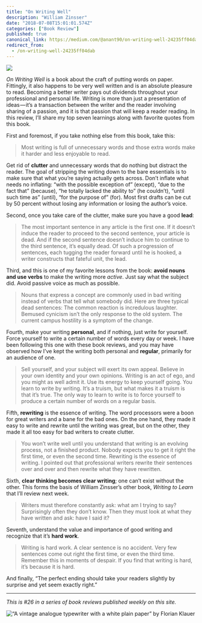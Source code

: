 ```yaml
---
title: "On Writing Well"
description: "William Zinsser"
date: "2018-07-08T15:01:01.574Z"
categories: ["Book Review"]
published: true
canonical_link: https://medium.com/@anant90/on-writing-well-24235ff04dab
redirect_from:
  - /on-writing-well-24235ff04dab
---
```


![](/assets/blog/on-writing-well/asset-1.jpeg)

_On Writing Well_ is a book about the craft of putting words on paper. Fittingly, it also happens to be very well written and is an absolute pleasure to read. Becoming a better writer pays out dividends throughout your professional and personal life. Writing is more than just a presentation of ideas — it’s a transaction between the writer and the reader involving sharing of a passion, and it is that passion that will keep a reader reading. In this review, I’ll share my top seven learnings along with favorite quotes from this book.

First and foremost, if you take nothing else from this book, take this:

> Most writing is full of unnecessary words and those extra words make it harder and less enjoyable to read.

Get rid of **clutter** and unnecessary words that do nothing but distract the reader. The goal of stripping the writing down to the bare essentials is to make sure that what you’re saying actually gets across. Don’t inflate what needs no inflating: “with the possible exception of” (except), “due to the fact that” (because), “he totally lacked the ability to” (he couldn’t), “until such time as” (until), “for the purpose of” (for). Most first drafts can be cut by 50 percent without losing any information or losing the author’s voice.

Second, once you take care of the clutter, make sure you have a good **lead**:

> The most important sentence in any article is the first one. If it doesn’t induce the reader to proceed to the second sentence, your article is dead. And if the second sentence doesn’t induce him to continue to the third sentence, it’s equally dead. Of such a progression of sentences, each tugging the reader forward until he is hooked, a writer constructs that fateful unit, the lead.

Third, and this is one of my favorite lessons from the book: **avoid nouns and use verbs** to make the writing more _active_. Just say what the subject did. Avoid passive voice as much as possible.

> Nouns that express a concept are commonly used in bad writing instead of verbs that tell what somebody did. Here are three typical dead sentences: The common reaction is incredulous laughter. Bemused cynicism isn’t the only response to the old system. The current campus hostility is a symptom of the change.

Fourth, make your writing **personal**, and if nothing, just write for yourself. Force yourself to write a certain number of words every day or week. I have been following this one with these book reviews, and you may have observed how I’ve kept the writing both personal and **regular**, primarily for an audience of one.

> Sell yourself, and your subject will exert its own appeal. Believe in your own identity and your own opinions. Writing is an act of ego, and you might as well admit it. Use its energy to keep yourself going. You learn to write by writing. It’s a truism, but what makes it a truism is that it’s true. The only way to learn to write is to force yourself to produce a certain number of words on a regular basis.

Fifth, **rewriting** is the essence of writing. The word processors were a boon for great writers and a bane for the bad ones. On the one hand, they made it easy to write and rewrite until the writing was great, but on the other, they made it all too easy for bad writers to create clutter.

> You won’t write well until you understand that writing is an evolving process, not a finished product. Nobody expects you to get it right the first time, or even the second time. Rewriting is the essence of writing. I pointed out that professional writers rewrite their sentences over and over and then rewrite what they have rewritten.

Sixth, **clear thinking becomes clear writing**; one can’t exist without the other. This forms the basis of William Zinsser’s other book, _Writing to Learn_ that I’ll review next week.

> Writers must therefore constantly ask: what am I trying to say? Surprisingly often they don’t know. Then they must look at what they have written and ask: have I said it?

Seventh, understand the value and importance of good writing and recognize that it’s **hard work**.

> Writing is hard work. A clear sentence is no accident. Very few sentences come out right the first time, or even the third time. Remember this in moments of despair. If you find that writing is hard, it’s because it is hard.

And finally, “The perfect ending should take your readers slightly by surprise and yet seem exactly right.”

---

_This is #26 in a series of book reviews published weekly on this site._

![“A vintage analogue typewriter with a white plain paper” by [Florian Klauer](https://unsplash.com/@florianklauer)](/assets/blog/on-writing-well/asset-2.png)
